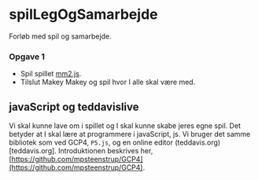 # spilLegOgSamarbejde

Forløb med spil og samarbejde.



### Opgave 1
* Spil spillet [mm2.js](https://mpsteenstrup.github.io/spilLegOgSamarbejde/index.html).
* Tilslut Makey Makey og spil hvor I alle skal være med.

## javaScript og teddavislive
Vi skal kunne lave om i spillet og I skal kunne skabe jeres egne spil. Det betyder at I skal lære at programmere i javaScript, js. Vi bruger det samme bibliotek som ved GCP4, `P5.js`, og en online editor (teddavis.org)[teddavis.org]. Introduktionen beskrives her, [https://github.com/mpsteenstrup/GCP4](https://github.com/mpsteenstrup/GCP4).
